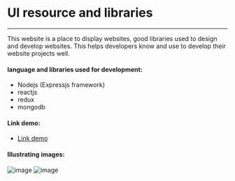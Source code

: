 # UI resource and libraries
----------
This website is a place to display websites, good libraries used to design and develop websites. This helps developers know and use to develop their website projects well.
#### language and libraries used for development:
- Nodejs (Expressjs framework)
- reactjs
- redux
- mongodb
#### Link demo:
- <a href="https://clienttool.herokuapp.com/post">Link demo</a> 
#### Illustrating images:
![image](https://user-images.githubusercontent.com/84957563/170857921-8b69b278-932d-42cd-8c4a-7eff50436f41.png)
![image](https://user-images.githubusercontent.com/84957563/170857918-cba7c7f9-19d7-41a6-9f7b-2d20577759c3.png)
